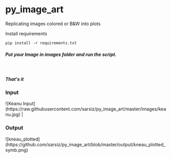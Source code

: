 # py_image_art
Replicating images colored or B&amp;W into plots

<p>Install requirements</ps>

```
pip install -r requirements.txt
```

<h5>
Put your Image in images folder and run the script.
</h5>
<br>

<h5>That's it</h5>

<h3>Input</h3>
![Keanu Input](https://raw.githubusercontent.com/sarsiz/py_image_art/master/images/keanu.jpg) | <h3>Output</h3>
![kneau_plotted](https://github.com/sarsiz/py_image_art/blob/master/output/kneau_plotted_symb.png) 
